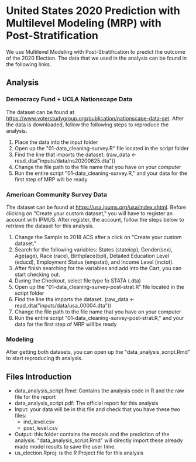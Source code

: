 # United States 2020 Prediction with Multilevel Modeling (MRP) with Post-Stratification 
We use Multilevel Modeling with Post-Stratification to predict the outcome of the 2020 Election. The data that we used in the analysis can be found in the following links.
## Analysis
### Democracy Fund + UCLA Nationscape Data
The dataset can be found at https://www.voterstudygroup.org/publication/nationscape-data-set. After the data is downloaded, follow the following steps to reproduce the analysis.

1. Place the data into the input folder
2. Open up the "01-data_cleaning-survey.R" file located in the script folder
3. Find the line that imports the dataset. (raw_data <- read_dta("inputs/data/ns20200625.dta"))
4. Change the file path to the file name that you have on your computer
5. Run the entire script "01-data_cleaning-survey.R," and your data for the first step of MRP will be ready


### American Community Survey Data
The dataset can be found at https://usa.ipums.org/usa/index.shtml. Before clicking on "Create your custom dataset," you will have to register an account with 
IPMUS. After register, the account, follow the steps below to retrieve the dataset for this analysis. 

1. Change the Sample to 2018 ACS after a click on "Create your custom dataset."
2. Search for the following variables: States (stateicp), Gender(sex), Age(age), Race (race), Birthplace(bpl), Detailed Education Level (educd), Employment Status (empstat), and Income Level (inctot).
3. After finish searching for the variables and add into the Cart, you can start checking out.
4. During the Checkout, select file type fo STATA (.dta)
5. Open up the "01-data_cleaning-survey-post-strat.R" file located in the script folder
6. Find the line tha imports the dataset. (raw_data <- read_dta("inputs/data/usa_00004.dta"))
7. Change the file path to the file name that you have on your computer
8. Run the entire script "01-data_cleaning-survey-post-strat.R," and your data for the first step of MRP will be ready

### Modeling
After getting both datasets, you can open up the "data_analysis_script.Rmd" to start reproducing th analysis. 

## Files Introduction
- data_analysis_script.Rmd: Contains the analysis code in R and the raw file for the report
- data_analysis_script.pdf: The official report for this analysis
- Input: your data will be in this file and check that you have these two files:
  - ind_level.csv
  - post_level.csv
- Output: this folder contains the models and the prediction of the analysis. "data_analysis_script.Rmd" will directly import these already made model results to save the user time.
- us_election.Rproj: is the R Project file for this analysis
